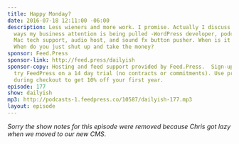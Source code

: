 ```yaml
---
title: Happy Monday?
date: 2016-07-18 12:11:00 -06:00
description: Less wieners and more work. I promise. Actually I discuss the different
  ways my business attention is being pulled -WordPress developer, podcast editor,
  Mac tech support, audio host, and sound fx button pusher. When is it time to focus?
  When do you just shut up and take the money?
sponsor: Feed.Press
sponsor-link: http://feed.press/dailyish
sponsor-copy: Hosting and feed support provided by Feed.Press.  Sign-up today and
  try FeedPress on a 14 day trial (no contracts or commitments). Use promo code "dailyish"
  during checkout to get 10% off your first year.
episode: 177
show: dailyish
mp3: http://podcasts-1.feedpress.co/10587/dailyish-177.mp3
layout: episode
---
```


<em>Sorry the show notes for this episode were removed because Chris got lazy when we moved to our new CMS</em>.
